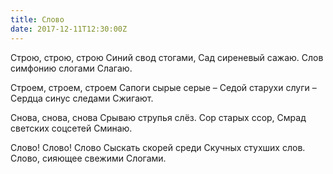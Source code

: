 ```yaml
---
title: Слово
date: 2017-12-11T12:30:00Z
---
```


Строю, строю, строю 
Синий свод стогами, 
Сад сиреневый сажаю. 
Слов симфонию слогами 
Слагаю. 

Строем, строем, строем 
Сапоги сырые серые – 
Седой старухи слуги – 
Сердца синус следами 
Сжигают. 

Снова, снова, снова 
Срываю струпья слёз. 
Сор старых ссор, 
Смрад светских соцсетей 
Сминаю. 

Слово! Слово! Слово 
Сыскать скорей среди 
Скучных стухших слов. 
Слово, сияющее свежими 
Слогами. 